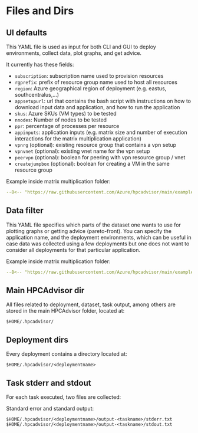 # Files and Dirs

## UI defaults

This YAML file is used as input for both CLI and GUI to deploy environments,
collect data, plot graphs, and get advice.

It currently has these fields:

- `subscription`: subscription name used to provision resources
- `rgprefix`: prefix of resource group name used to host all resources
- `region`: Azure geographical region of deployment (e.g. eastus,
  southcentralus,...)
- `appsetupurl`: url that contains the bash script with instructions on how to
  download input data and application, and how to run the application
- `skus`: Azure SKUs (VM types) to be tested
- `nnodes`: Number of nodes to be tested
- `ppr`: percentage of processes per resource
- `appinputs`: application inputs (e.g. matrix size and number of execution
  interactions for the matrix multiplication application)
- `vpnrg` (optional): existing resource group that contains a vpn setup
- `vpnvnet` (optional): existing vnet name for the vpn setup
- `peervpn` (optional): boolean for peering with vpn resource group / vnet
- `createjumpbox` (optional): boolean for creating a VM in the same resource
group

Example inside matrix multiplication folder:

```yaml title="ui_defaults.yaml"
--8<-- "https://raw.githubusercontent.com/Azure/hpcadvisor/main/examples/matrixmult/ui_defaults.yaml"
```




## Data filter

This YAML file specifies which parts of the dataset one wants to use for plotting
graphs or getting advice (pareto-front). You can specify the
application name, and the deployment environments, which can be useful in case
data was collected using a few deployments but one does not want to consider all
deployments for that particular application.

Example inside matrix multiplication folder:

```yaml title="datafilter_matrixmult.yaml"
--8<-- "https://raw.githubusercontent.com/Azure/hpcadvisor/main/examples/matrixmult/datafilter_matrixmult.yaml"
```


##  Main HPCAdvisor dir

All files related to deployment, dataset, task output, among others are stored
in the main HPCAdvisor folder, located at:

```
$HOME/.hpcadvisor/
```


## Deployment dirs

Every deployment contains a directory located at:

```
$HOME/.hpcadvisor/<deploymentname>
```

## Task stderr and stdout

For each task executed, two files are collected:

Standard error and standard output:

```
$HOME/.hpcadvisor/<deploymentname>/output-<taskname>/stderr.txt
$HOME/.hpcadvisor/<deploymentname>/output-<taskname>/stdout.txt
```
